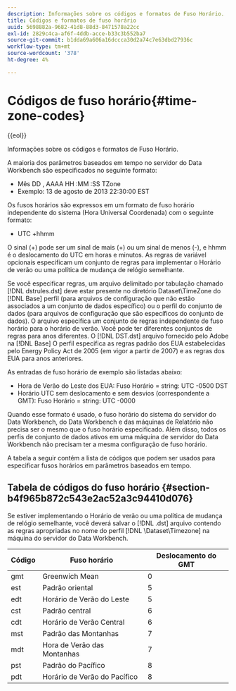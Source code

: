 ```yaml
---
description: Informações sobre os códigos e formatos de Fuso Horário.
title: Códigos e formatos de fuso horário
uuid: 5698882a-9682-41d8-88d3-8471578a22cc
exl-id: 2829c4ca-af6f-4ddb-acce-b33c3b552ba7
source-git-commit: b1dda69a606a16dccca30d2a74c7e63dbd27936c
workflow-type: tm+mt
source-wordcount: '378'
ht-degree: 4%

---
```


# Códigos de fuso horário{#time-zone-codes}

{{eol}}

Informações sobre os códigos e formatos de Fuso Horário.

A maioria dos parâmetros baseados em tempo no servidor do Data Workbench são especificados no seguinte formato:

* Mês DD , AAAA HH :MM :SS TZone
* Exemplo: 13 de agosto de 2013 22:30:00 EST

Os fusos horários são expressos em um formato de fuso horário independente do sistema (Hora Universal Coordenada) com o seguinte formato:

* UTC +hhmm

O sinal (+) pode ser um sinal de mais (+) ou um sinal de menos (-), e hhmm é o deslocamento do UTC em horas e minutos. As regras de variável opcionais especificam um conjunto de regras para implementar o Horário de verão ou uma política de mudança de relógio semelhante.

Se você especificar regras, um arquivo delimitado por tabulação chamado [!DNL dstrules.dst] deve estar presente no diretório Dataset\TimeZone do [!DNL Base] perfil (para arquivos de configuração que não estão associados a um conjunto de dados específico) ou o perfil do conjunto de dados (para arquivos de configuração que são específicos do conjunto de dados). O arquivo especifica um conjunto de regras independente de fuso horário para o horário de verão. Você pode ter diferentes conjuntos de regras para anos diferentes. O [!DNL DST.dst] arquivo fornecido pelo Adobe na [!DNL Base] O perfil especifica as regras padrão dos EUA estabelecidas pelo Energy Policy Act de 2005 (em vigor a partir de 2007) e as regras dos EUA para anos anteriores.

As entradas de fuso horário de exemplo são listadas abaixo:

* Hora de Verão do Leste dos EUA: Fuso Horário = string: UTC -0500 DST
* Horário UTC sem deslocamento e sem desvios (correspondente a GMT): Fuso Horário = string: UTC -0000

Quando esse formato é usado, o fuso horário do sistema do servidor do Data Workbench, do Data Workbench e das máquinas de Relatório não precisa ser o mesmo que o fuso horário especificado. Além disso, todos os perfis de conjunto de dados ativos em uma máquina de servidor do Data Workbench não precisam ter a mesma configuração de fuso horário.

A tabela a seguir contém a lista de códigos que podem ser usados para especificar fusos horários em parâmetros baseados em tempo.

## Tabela de códigos do fuso horário {#section-b4f965b872c543e2ac52a3c94410d076}

Se estiver implementando o Horário de verão ou uma política de mudança de relógio semelhante, você deverá salvar o [!DNL .dst] arquivo contendo as regras apropriadas no nome do perfil [!DNL \Dataset\Timezone] na máquina do servidor do Data Workbench.

| Código | Fuso horário | Deslocamento do GMT |
|---|---|---|
| gmt | Greenwich Mean | 0 |
| est | Padrão oriental | 5 |
| edt | Horário de Verão do Leste | 5 |
| cst | Padrão central | 6 |
| cdt | Horário de Verão Central | 6 |
| mst | Padrão das Montanhas | 7 |
| mdt | Hora de Verão das Montanhas | 7 |
| pst | Padrão do Pacífico | 8 |
| pdt | Horário de Verão do Pacífico | 8 |
